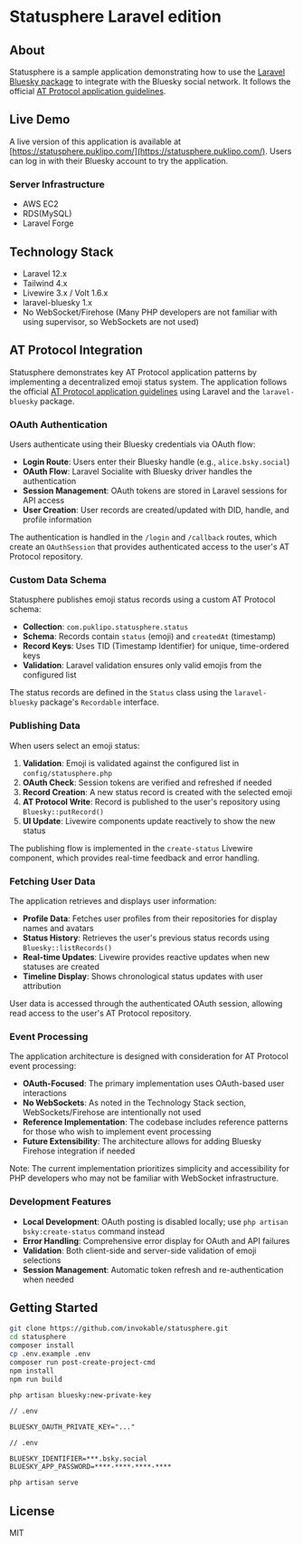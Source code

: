 # Statusphere Laravel edition

## About

Statusphere is a sample application demonstrating how to use the [Laravel Bluesky package](https://github.com/invokable/laravel-bluesky) to integrate with the Bluesky social network. It follows the official [AT Protocol application guidelines](https://atproto.com/guides/applications).

## Live Demo

A live version of this application is available at [https://statusphere.puklipo.com/](https://statusphere.puklipo.com/). Users can log in with their Bluesky account to try the application.

### Server Infrastructure

- AWS EC2
- RDS(MySQL)
- Laravel Forge

## Technology Stack

- Laravel 12.x
- Tailwind 4.x
- Livewire 3.x / Volt 1.6.x
- laravel-bluesky 1.x
- No WebSocket/Firehose (Many PHP developers are not familiar with using supervisor, so WebSockets are not used)

## AT Protocol Integration

Statusphere demonstrates key AT Protocol application patterns by implementing a decentralized emoji status system. The application follows the official [AT Protocol application guidelines](https://atproto.com/guides/applications) using Laravel and the `laravel-bluesky` package.

### OAuth Authentication

Users authenticate using their Bluesky credentials via OAuth flow:

- **Login Route**: Users enter their Bluesky handle (e.g., `alice.bsky.social`)
- **OAuth Flow**: Laravel Socialite with Bluesky driver handles the authentication
- **Session Management**: OAuth tokens are stored in Laravel sessions for API access
- **User Creation**: User records are created/updated with DID, handle, and profile information

The authentication is handled in the `/login` and `/callback` routes, which create an `OAuthSession` that provides authenticated access to the user's AT Protocol repository.

### Custom Data Schema

Statusphere publishes emoji status records using a custom AT Protocol schema:

- **Collection**: `com.puklipo.statusphere.status` 
- **Schema**: Records contain `status` (emoji) and `createdAt` (timestamp)
- **Record Keys**: Uses TID (Timestamp Identifier) for unique, time-ordered keys
- **Validation**: Laravel validation ensures only valid emojis from the configured list

The status records are defined in the `Status` class using the `laravel-bluesky` package's `Recordable` interface.

### Publishing Data

When users select an emoji status:

1. **Validation**: Emoji is validated against the configured list in `config/statusphere.php`
2. **OAuth Check**: Session tokens are verified and refreshed if needed  
3. **Record Creation**: A new status record is created with the selected emoji
4. **AT Protocol Write**: Record is published to the user's repository using `Bluesky::putRecord()`
5. **UI Update**: Livewire components update reactively to show the new status

The publishing flow is implemented in the `create-status` Livewire component, which provides real-time feedback and error handling.

### Fetching User Data

The application retrieves and displays user information:

- **Profile Data**: Fetches user profiles from their repositories for display names and avatars
- **Status History**: Retrieves the user's previous status records using `Bluesky::listRecords()`
- **Real-time Updates**: Livewire provides reactive updates when new statuses are created
- **Timeline Display**: Shows chronological status updates with user attribution

User data is accessed through the authenticated OAuth session, allowing read access to the user's AT Protocol repository.

### Event Processing

The application architecture is designed with consideration for AT Protocol event processing:

- **OAuth-Focused**: The primary implementation uses OAuth-based user interactions
- **No WebSockets**: As noted in the Technology Stack section, WebSockets/Firehose are intentionally not used
- **Reference Implementation**: The codebase includes reference patterns for those who wish to implement event processing
- **Future Extensibility**: The architecture allows for adding Bluesky Firehose integration if needed

Note: The current implementation prioritizes simplicity and accessibility for PHP developers who may not be familiar with WebSocket infrastructure.

### Development Features

- **Local Development**: OAuth posting is disabled locally; use `php artisan bsky:create-status` command instead
- **Error Handling**: Comprehensive error display for OAuth and API failures  
- **Validation**: Both client-side and server-side validation of emoji selections
- **Session Management**: Automatic token refresh and re-authentication when needed

## Getting Started

```bash
git clone https://github.com/invokable/statusphere.git
cd statusphere
composer install
cp .env.example .env
composer run post-create-project-cmd
npm install
npm run build
```

```
php artisan bluesky:new-private-key
```
```
// .env

BLUESKY_OAUTH_PRIVATE_KEY="..."
```

```
// .env

BLUESKY_IDENTIFIER=***.bsky.social
BLUESKY_APP_PASSWORD=****-****-****-****
```

```bash
php artisan serve
```

## License

MIT
